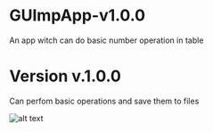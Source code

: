 # GUImpApp-v1.0.0
An app witch can do basic number operation in table 

# Version v.1.0.0
Can perfom basic operations and save them to files

![alt text](https://i.imgur.com/d9TjSZe.jpg)
